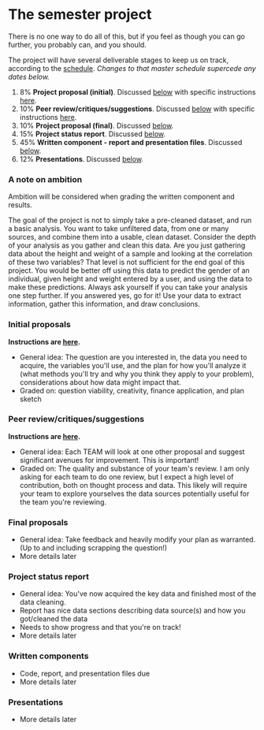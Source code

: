 # The semester project

There is no one way to do all of this, but if you feel as though you can go further, you probably can, and you should. 

The project will have several deliverable stages to keep us on track, according to the [schedule](https://ledatascifi.github.io/#schedule). _Changes to that master schedule supercede any dates below._

1. 8% **Project proposal (initial)**. Discussed [below](#initial-proposals) with specific instructions [here](https://ledatascifi.github.io/assignments/project_initial.html).
2. 10% **Peer review/critiques/suggestions**.  Discussed [below](#peer-reviewcritiquessuggestions) with specific instructions [here](project_peer_review.html).
2. 10% **Project proposal (final)**. Discussed [below](#final-proposals).
3. 15% **Project status report**. Discussed [below](#project-status-report).
4. 45% **Written component - report and presentation files**. Discussed [below](#written-components).
5. 12% **Presentations**. Discussed [below](#presentations).

### A note on ambition

Ambition will be considered when grading the written component and results. 

The goal of the project is not to simply take a pre-cleaned dataset, and run a basic analysis. You want to take unfiltered data, from one or many sources, and combine them into a usable, clean dataset. Consider the depth of your analysis as you gather and clean this data. Are you just gathering data about the height and weight of a sample and looking at the correlation of these two variables? That level is not sufficient for the end goal of this project. You would be better off using this data to predict the gender of an individual, given height and weight entered by a user, and using the data to make these predictions. Always ask yourself if you can take your analysis one step further. If you answered yes, go for it! Use your data to extract information, gather this information, and draw conclusions. 

### Initial proposals

**Instructions are [here](project_initial.html).**

- General idea: The question are you interested in, the data you need to acquire, the variables you'll use, and the  plan for how you'll analyze it (what methods you'll try and why you think they apply to your problem), considerations about how data might impact that.
- Graded on: question viability, creativity, finance application, and plan sketch

<!-- 
- How to: Write proposal within README file, and start it with "#Research Proposal: \< Title \>"
- Answer [the questions in 1, 2, and 3 here](https://www.textbook.ds100.org/ch/01/lifecycle_students_1.html) within your proposal
-->

### Peer review/critiques/suggestions

**Instructions are [here](project_peer_review.html).**

- General idea: Each TEAM will look at one other proposal and suggest significant avenues for improvement. This is important!
- Graded on: The quality and substance of your team's review. I am only asking for each team to do one review, but I expect a high level of contribution, both on thought process and data. This likely will require your team to explore yourselves the data sources potentially useful for the team you're reviewing. 

### Final proposals

- General idea: Take feedback and heavily modify your plan as warranted. (Up to and including scrapping the question!) 
- More details later

<!--  FIIIIIIIIIIIILL IN!
- Graded on:
--> 

### Project status report

- General idea: You've now acquired the key data and finished most of the data cleaning. 
- Report has nice data sections describing data source(s) and how you got/cleaned the data
- Needs to show progress and that you're on track!
- More details later

<!--  FIIIIIIIIIIIILL IN!
- Graded on:
--> 

### Written components

- Code, report, and presentation files due
- More details later

<!--  FIIIIIIIIIIIILL IN!


    Frame a question of your choice that can be addressed by identifying, collecting, and analyzing relevant data.
    Describe and obtain the data.
    Perform exploratory data analysis (EDA) and include in your report at least two (but probably many more) data visualizations.
    Describe any data cleaning or transformations that you perform and why they are motivated by your EDA.
    Apply relevant inference or prediction methods (e.g., linear regression, logistic regression, or classification and regression trees), including, if appropriate, feature engineering and regularization. Use cross-validation or test data as appropriate for model selection and evaluation. Make sure to carefully describe the methods you are using and why they are appropriate for the question to be answered.
    Summarize and interpret your results (including visualization). Provide an evaluation of your approach and discuss any limitations of the methods you used.
    Describe any surprising discoveries that you made and future work.


- Graded on:
--> 

### Presentations

- More details later

<!--  FIIIIIIIIIIIILL IN!
- Graded on:
- Scheduling:
--> 
